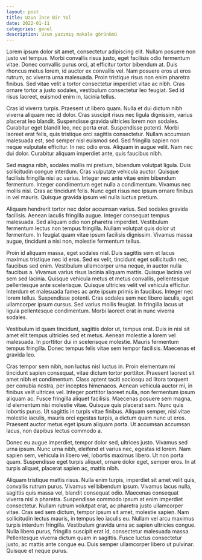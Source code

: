 ```yaml
---
layout: post
title: Uzun İnce Bir Yol 
date: 2022-01-11
categories: genel
description: Uzun yazımış makale görünümü
---
```


 Lorem ipsum dolor sit amet, consectetur adipiscing elit. Nullam posuere non justo vel tempus. Morbi convallis risus justo, eget facilisis odio fermentum vitae. Donec convallis purus orci, at efficitur tortor bibendum at. Duis rhoncus metus lorem, id auctor ex convallis vel. Nam posuere eros ut eros rutrum, ac viverra urna malesuada. Proin tristique risus non enim pharetra finibus. Sed vitae velit a tortor consectetur imperdiet vitae ac nibh. Cras ornare tortor a justo sodales, vestibulum consectetur leo feugiat. Sed id risus laoreet, euismod enim in, lacinia tellus.

Cras id viverra turpis. Praesent ut libero quam. Nulla et dui dictum nibh viverra aliquam nec id dolor. Cras suscipit risus nec ligula dignissim, varius placerat leo blandit. Suspendisse gravida ultricies lorem non sodales. Curabitur eget blandit leo, nec porta erat. Suspendisse potenti. Morbi laoreet erat felis, quis tristique orci sagittis consectetur. Nullam accumsan malesuada est, sed semper nisl euismod sed. Sed fringilla sapien non neque vulputate efficitur. In nec odio eros. Aliquam in augue velit. Nam nec dui dolor. Curabitur aliquam imperdiet ante, quis faucibus nibh.

Sed magna nibh, sodales mollis mi pretium, bibendum volutpat ligula. Duis sollicitudin congue interdum. Cras vulputate vehicula auctor. Quisque facilisis fringilla nisi ac varius. Integer nec ante vitae enim bibendum fermentum. Integer condimentum eget nulla a condimentum. Vivamus nec mollis nisi. Cras ac tincidunt felis. Nunc eget risus nec ipsum ornare finibus in vel mauris. Quisque gravida ipsum vel nulla luctus pretium.

Aliquam hendrerit tortor nec dolor accumsan varius. Sed sodales gravida facilisis. Aenean iaculis fringilla augue. Integer consequat tempus malesuada. Sed aliquam odio non pharetra imperdiet. Vestibulum fermentum lectus non tempus fringilla. Nullam volutpat quis dolor ut fermentum. In feugiat quam vitae ipsum facilisis dignissim. Vivamus massa augue, tincidunt a nisi non, molestie fermentum tellus.

Proin id aliquam massa, eget sodales nisl. Duis sagittis sem et lacus maximus tristique nec id eros. Sed ex velit, tincidunt eget sollicitudin nec, faucibus sed enim. Vestibulum ullamcorper urna neque, in auctor nulla faucibus a. Vivamus varius risus lacinia aliquam mattis. Quisque lacinia vel sem sed lacinia. Quisque vehicula metus et metus convallis, pellentesque pellentesque ante scelerisque. Quisque ultricies velit vel vehicula efficitur. Interdum et malesuada fames ac ante ipsum primis in faucibus. Integer nec lorem tellus. Suspendisse potenti. Cras sodales sem nec libero iaculis, eget ullamcorper ipsum cursus. Sed varius mollis feugiat. In fringilla lacus ut ligula pellentesque condimentum. Morbi laoreet erat in nunc viverra sodales.

Vestibulum id quam tincidunt, sagittis dolor ut, tempus erat. Duis in nisl sit amet elit tempus ultricies sed et metus. Aenean molestie a lorem vel malesuada. In porttitor dui in scelerisque molestie. Mauris fermentum tempus fringilla. Donec tempus felis vitae sem tempor facilisis. Maecenas et gravida leo.

Cras tempor sem nibh, non luctus nisl luctus in. Proin elementum mi tincidunt sapien consequat, vitae dictum tortor porttitor. Praesent laoreet sit amet nibh et condimentum. Class aptent taciti sociosqu ad litora torquent per conubia nostra, per inceptos himenaeos. Aenean vehicula auctor mi, in finibus velit ultrices vel. Integer porttitor laoreet nulla, non fermentum ipsum aliquam ac. Fusce fringilla aliquet facilisis. Maecenas posuere sem magna, id elementum nisi molestie vitae. Quisque quis placerat sem. Nunc quis lobortis purus. Ut sagittis in turpis vitae finibus. Aliquam semper, nisl vitae molestie iaculis, mauris orci egestas turpis, a dictum quam nunc ut eros. Praesent auctor metus eget ipsum aliquam porta. Ut accumsan accumsan lacus, non dapibus lectus commodo a.

Donec eu augue imperdiet, tempor dolor sed, ultrices justo. Vivamus sed urna ipsum. Nunc urna nibh, eleifend et varius nec, egestas id lorem. Nam sapien sem, vehicula in libero vel, lobortis maximus libero. Ut non porta quam. Suspendisse eget turpis aliquet, ornare dolor eget, semper eros. In at turpis aliquet, placerat sapien ac, mattis nibh.

Aliquam tristique mattis risus. Nulla enim turpis, imperdiet sit amet velit quis, convallis rutrum purus. Vivamus vel bibendum ipsum. Vivamus lacus nulla, sagittis quis massa vel, blandit consequat odio. Maecenas consequat viverra nisl a pharetra. Suspendisse commodo ipsum at enim imperdiet consectetur. Nullam rutrum volutpat erat, ac pharetra justo ullamcorper vitae. Cras sed sem dictum, tempor ipsum sit amet, molestie sapien. Nam sollicitudin lectus mauris, in tempus leo iaculis eu. Nullam vel arcu maximus turpis interdum fringilla. Vestibulum gravida urna ac sapien ultricies congue. Nulla libero purus, fringilla suscipit erat id, consectetur malesuada massa. Pellentesque viverra dictum quam in sagittis. Fusce luctus consectetur justo, ac mattis ante congue eu. Duis semper ullamcorper libero ut pulvinar. Quisque et neque purus. 